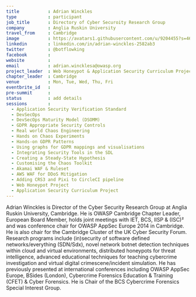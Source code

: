 ```yaml
---
title           : Adrian Winckles
type            : participant
job_title       : Directory of Cyber Securoity Research Group
company         : Anglia Ruskin University
travel_from     : Cambridge
image           : https://avatars1.githubusercontent.com/u/9204455?s=460&v=4
linkedin        : linkedin.com/in/adrian-winckles-2582ab3
twitter         : @botflowking
facebook        :
website         : 
email           : adrian.wincklesa@owasp.org
project_leader  : Web Honeypot & Application Security Curriculum Project 
chapter_leader  : Cambridge
venue           : Mon, Tue, Wed, Thu, Fri
eventbrite_id   :
pre-summit      :
status          : add details
sessions        :
  - Application Security Verification Standard
  - DevSecOps
  - DevSecOps Maturity Model (DSOMM)
  - GDPR Appropriate Security Controls
  - Real world Chaos Engineering
  - Hands on Chaos Experiments
  - Hands-on GDPR Patterns
  - Using graphs for GDPR mappings and visualisations
  - Integrating Security Tools in the SDL
  - Creating a Steady-State Hypothesis
  - Customising the Chaos Toolkit
  - Akamai WAF & Ruleset
  - AWS WAF for DDoS Mitigation
  - Adding CRS3 and Pixi to CircleCI pipeline
  - Web Honeypot Project
  - Application Security Curriculum Project
---
```


Adrian Winckles is Director of the Cyber Security Research Group at Anglia Ruskin University, Cambridge. He is OWASP Cambridge Chapter Leader, European Board Member, holds joint meetings with IET, BCS, IISP & (ISC)² and was conference chair for OWASP AppSec Europe 2014 in Cambridge. He is also chair for the Cambridge Cluster of the UK Cyber Security Forum. Research programs include (in)security of software defined networks/everything (SDN/Sdx), novel network botnet detection techniques within cloud and virtual environments, distributed honeypots for threat intelligence, advanced educational techniques for teaching cybercrime investigation and virtual digital crimescene/incident simulation. He has previously presented at international conferences including OWASP AppSec Europe, BSides (London), Cybercrime Forensics Education & Training (CFET) & Cyber Forensics. He is Chair of the BCS Cybercrime Forensics Special Interest Group.

